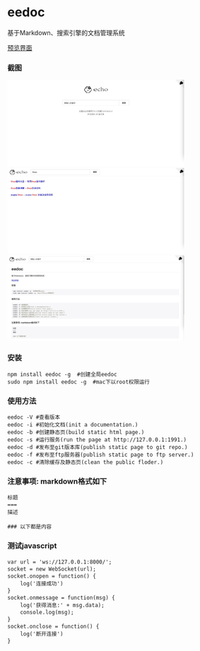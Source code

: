 eedoc
===
基于Markdown、搜索引擎的文档管理系统

[预览界面](https://pluckypan.github.io)

### 截图
<div style="width:400px;"><img src="https://raw.githubusercontent.com/Pluckypan/eedoc/master/screenshoot/main.jpg"  alt="主界面" /></div>
<div style="width:400px;"><img src="https://raw.githubusercontent.com/Pluckypan/eedoc/master/screenshoot/search.jpg"  alt="搜索" /></div>
<div style="width:400px;"><img src="https://raw.githubusercontent.com/Pluckypan/eedoc/master/screenshoot/article.jpg" alt="文章详情页" /></div>

### 安装
```
npm install eedoc -g  #创建全局eedoc
sudo npm install eedoc -g  #mac下以root权限运行
```
### 使用方法
```
eedoc -V #查看版本
eedoc -i #初始化文档(init a documentation.)
eedoc -b #创建静态页(build static html page.)
eedoc -s #运行服务(run the page at http://127.0.0.1:1991.)
eedoc -d #发布至git版本库(publish static page to git repo.)
eedoc -f #发布至ftp服务器(publish static page to ftp server.)
eedoc -c #清除缓存及静态页(clean the public floder.)
```
### 注意事项: markdown格式如下
```
标题
===
描述

### 以下都是内容
```
### 测试javascript
```
var url = 'ws://127.0.0.1:8000/';
socket = new WebSocket(url);
socket.onopen = function() {
    log('连接成功')
}
socket.onmessage = function(msg) {
    log('获得消息:' + msg.data);
    console.log(msg);
}
socket.onclose = function() {
    log('断开连接')
}
```